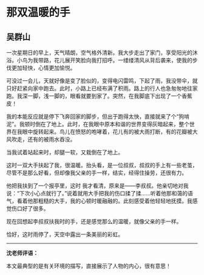 # 那双温暖的手 #

## 吴群山 ##

一次星期日的早上，天气晴朗，空气格外清新。我大步走出了家门，享受阳光的沐浴。小鸟为我带路，花儿展开笑脸向我打招呼。一缕缕清风从背后袭来，使我的步伐更加轻快，心情更加愉悦。

可没过一会儿，天就好像是变了脸似的，变得电闪雷鸣，下起了雨，我没带伞，就只好赶紧向家中跑去。此时，小路上已经布满了积雨。路上的行人也急匆匆地往家跑。我深一脚，浅一脚的，眼看就要到家了。突然，在我脚底下出现了一个香蕉皮！

我的本能反应就是停下飞奔回家的脚步，但出于跑得太快，直接就来了个“狗啃泥”。我顿时倒在了地上。此时，在我眼中原本和谐的世界变得灰暗起来，整个世界在我眼中旋转起来。鸟儿在愤怒的咆哮着，花儿有的被大雨打断，有的花瓣被大风吹走，还有的被雨水吞没。

当我试着站起来时，却腿一软，又栽倒在了地上。

这时一双大手扶起了我，很温暖。抬头看，是一位叔叔，叔叔的手上有一些老茧，尽管不是那么好看，但却像我父亲的手一样，结实，经得住操劳，还很有力。

他把我扶到了一个报亭里，这时 我才看清，原来是——李叔叔。他亲切地对我说：“下次小心点就行了。”说着就用大手把我的伤口揉了揉……听着他那和蔼的语气，看着他那粗糙的大手，我的心顿时暖融融的。此刻感受着他轻轻地抚摸。我感觉伤口好了很多。

现在回想起李叔叔扶我时的手，还是感觉那么的温暖，就像父亲的手一样。

恰好，这时雨停了，天空中露出一条美丽的彩虹。

-------------------------------------

**沈老师评语：**

本文最典型的是有关环境的描写，直接展示了人物的内心，很有意思！